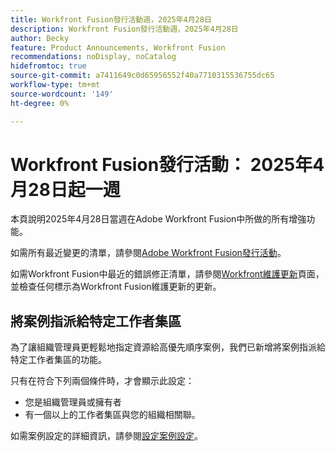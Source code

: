 ```yaml
---
title: Workfront Fusion發行活動週，2025年4月28日
description: Workfront Fusion發行活動週，2025年4月28日
author: Becky
feature: Product Announcements, Workfront Fusion
recommendations: noDisplay, noCatalog
hidefromtoc: true
source-git-commit: a7411649c0d65956552f40a7710315536755dc65
workflow-type: tm+mt
source-wordcount: '149'
ht-degree: 0%

---
```


# Workfront Fusion發行活動： 2025年4月28日起一週

本頁說明2025年4月28日當週在Adobe Workfront Fusion中所做的所有增強功能。

如需所有最近變更的清單，請參閱[Adobe Workfront Fusion發行活動](/help/workfront-fusion/fusion-product-releases/fusion-release-activity.md)。

如需Workfront Fusion中最近的錯誤修正清單，請參閱[Workfront維護更新](https://experienceleague.adobe.com/en/docs/workfront-known-issues/releases/current-updates)頁面，並檢查任何標示為Workfront Fusion維護更新的更新。

## 將案例指派給特定工作者集區

為了讓組織管理員更輕鬆地指定資源給高優先順序案例，我們已新增將案例指派給特定工作者集區的功能。

只有在符合下列兩個條件時，才會顯示此設定：

* 您是組織管理員或擁有者
* 有一個以上的工作者集區與您的組織相關聯。

如需案例設定的詳細資訊，請參閱[設定案例設定](/help/workfront-fusion/create-scenarios/config-scenarios-settings/configure-scenario-settings.md)。


